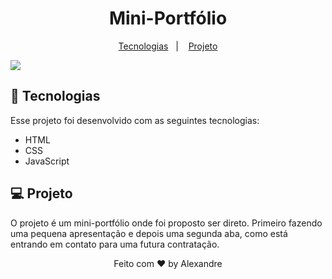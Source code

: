 <h1 align="center"> Mini-Portfólio </h1>

<p align="center">
  <a href="#-tecnologias">Tecnologias</a>&nbsp;&nbsp;&nbsp;|&nbsp;&nbsp;&nbsp;
  <a href="#-projeto">Projeto</a>
</p>

<img src="https://github.com/Alexandre990/Mini-Portifolio/blob/master/assets/Notebooks.png?raw=true" >

## 🚀 Tecnologias

Esse projeto foi desenvolvido com as seguintes tecnologias:

- HTML
- CSS
- JavaScript

## 💻 Projeto

O projeto é um mini-portfólio onde foi proposto ser direto. Primeiro fazendo uma pequena apresentação e depois uma segunda aba, como está entrando em contato para uma futura contratação.

<p align="center"> Feito com ♥ by Alexandre </p>
